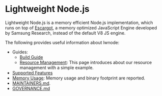 # Lightweight Node.js

Lightweight Node.js is a memory efficient Node.js implementation,
which runs on top of [Escargot](https://github.com/Samsung/escargot),
a memory optimized JavaScript Engine developed by Samsung Research,
instead of the default V8 JS engine.

The following provides useful information about lwnode:
* Guides:
  - [Build Guide](docs/BUILD.md)
  - [Resource Management](docs/api/lwnode.md): This page introduces about our resource management with a simple example.
* [Supported Features](docs/spec.md)
* [Memory Usage](https://pages.github.sec.samsung.net/lws/lwnode-test-results): Memory usage and binary footprint are reported.
* [MAINTAINERS.md](MAINTAINERS.md).
* [GOVERNANCE.md](GOVERNANCE.md)
